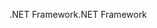 <span data-ttu-id="a18b0-101">.NET Framework</span><span class="sxs-lookup"><span data-stu-id="a18b0-101">.NET Framework</span></span>